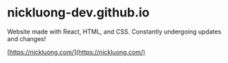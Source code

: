 # nickluong-dev.github.io

Website made with React, HTML, and CSS. Constantly undergoing updates and changes!

[https://nickluong.com/](https://nickluong.com/)
